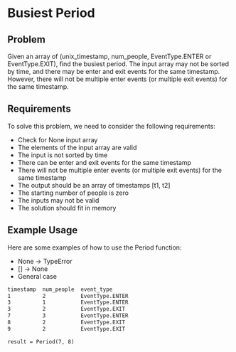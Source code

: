 # Busiest Period

## Problem

Given an array of (unix_timestamp, num_people, EventType.ENTER or EventType.EXIT), find the busiest period. The input array may not be sorted by time, and there may be enter and exit events for the same timestamp. However, there will not be multiple enter events (or multiple exit events) for the same timestamp.

## Requirements

To solve this problem, we need to consider the following requirements:

- Check for None input array
- The elements of the input array are valid
- The input is not sorted by time
- There can be enter and exit events for the same timestamp
- There will not be multiple enter events (or multiple exit events) for the same timestamp
- The output should be an array of timestamps [t1, t2]
- The starting number of people is zero
- The inputs may not be valid
- The solution should fit in memory

## Example Usage

Here are some examples of how to use the Period function:

- None -> TypeError
- [] -> None
- General case

```txt
timestamp  num_people  event_type
1          2           EventType.ENTER
3          1           EventType.ENTER
3          2           EventType.EXIT
7          3           EventType.ENTER
8          2           EventType.EXIT
9          2           EventType.EXIT

result = Period(7, 8)
```
